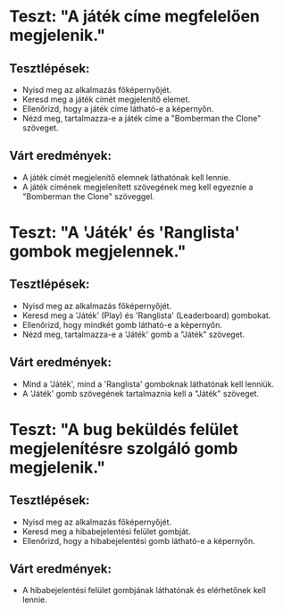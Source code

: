 # Teszt: "A játék címe megfelelően megjelenik."

## Tesztlépések:
- Nyisd meg az alkalmazás főképernyőjét.
- Keresd meg a játék címét megjelenítő elemet.
- Ellenőrizd, hogy a játék címe látható-e a képernyőn.
- Nézd meg, tartalmazza-e a játék címe a "Bomberman the Clone" szöveget.

## Várt eredmények:

- A játék címét megjelenítő elemnek láthatónak kell lennie.
- A játék címének megjelenített szövegének meg kell egyeznie a "Bomberman the   Clone" szöveggel.

# Teszt: "A 'Játék' és 'Ranglista' gombok megjelennek."

## Tesztlépések:

- Nyisd meg az alkalmazás főképernyőjét.
- Keresd meg a 'Játék' (Play) és 'Ranglista' (Leaderboard) gombokat.
- Ellenőrizd, hogy mindkét gomb látható-e a képernyőn.
- Nézd meg, tartalmazza-e a 'Játék' gomb a "Játék" szöveget.

## Várt eredmények:

- Mind a 'Játék', mind a 'Ranglista' gomboknak láthatónak kell lenniük.
- A 'Játék' gomb szövegének tartalmaznia kell a "Játék" szöveget.

# Teszt: "A bug beküldés felület megjelenítésre szolgáló gomb megjelenik."

## Tesztlépések:

- Nyisd meg az alkalmazás főképernyőjét.
- Keresd meg a hibabejelentési felület gombját.
- Ellenőrizd, hogy a hibabejelentési gomb látható-e a képernyőn.

## Várt eredmények:

- A hibabejelentési felület gombjának láthatónak és elérhetőnek kell lennie.